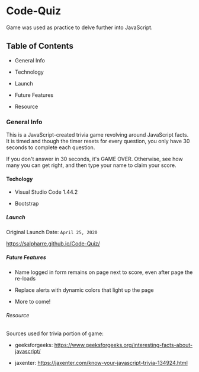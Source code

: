 # Code-Quiz

Game was used as practice to delve further into JavaScript.

## Table of Contents

* General Info

* Technology

* Launch

* Future Features

* Resource

### General Info

This is a JavaScript-created trivia game revolving around JavaScript facts. It is timed and though the timer resets for every question, you only have 30 seconds to complete each question.

If you don't answer in 30 seconds, it's GAME OVER. Otherwise, see how many you can get right, and then type your name to claim your score.

#### Techology

* Visual Studio Code 1.44.2

* Bootstrap

##### Launch

Original Launch Date: `April 25, 2020`

https://salpharre.github.io/Code-Quiz/

##### Future Features

* Name logged in form remains on page next to score, even after page the re-loads

* Replace alerts with dynamic colors that light up the page

* More to come!

###### Resource

Sources used for trivia portion of game: 

* geeksforgeeks: https://www.geeksforgeeks.org/interesting-facts-about-javascript/

* jaxenter: https://jaxenter.com/know-your-javascript-trivia-134924.html